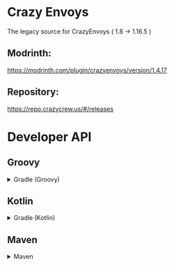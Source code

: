 # Crazy Envoys
The legacy source for CrazyEnvoys ( 1.8 -> 1.16.5 )

## Modrinth:
https://modrinth.com/plugin/crazyenvoys/version/1.4.17

## Repository:
https://repo.crazycrew.us/#/releases

# Developer API

## Groovy
<details>
 <summary>
   Gradle (Groovy)
 </summary>

```gradle
repositories {
    maven {
        url = "https://repo.crazycrew.us/releases"
    }
}
```

```gradle
dependencies {
    compileOnly "me.badbones69.crazyenvoys:crazyenvoys:1.4.17"
}
```
</details>

## Kotlin
<details>
 <summary>
   Gradle (Kotlin)
 </summary>

```gradle
repositories {
    maven("https://repo.crazycrew.us/releases")
}
```

```gradle
dependencies {
    compileOnly("me.badbones69.crazyenvoys", "crazyenvoys", "1.4.17")
}
```
</details>

## Maven
<details>
 <summary>
   Maven
 </summary>

```xml
<repository>
  <id>crazycrew</id>
  <url>https://repo.crazycrew.us/releases</url>
</repository>
```

```xml
<dependency>
  <groupId>me.badbones69.crazyenvoys</groupId>
  <artifactId>crazyenvoys</artifactId>
  <version>1.4.17</version>
 </dependency>
```
</details>